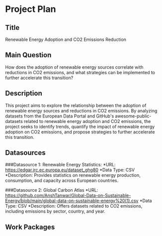 # Project Plan

## Title
 Renewable Energy Adoption and CO2 Emissions Reduction

## Main Question
How does the adoption of renewable energy sources correlate with reductions in CO2 emissions, and what strategies can be implemented to further accelerate this transition?



## Description
This project aims to explore the relationship between the adoption of renewable energy sources and reductions in CO2 emissions. By analyzing datasets from the European Data Portal and GitHub's awesome-public-datasets related to renewable energy adoption and CO2 emissions, the project seeks to identify trends, quantify the impact of renewable energy adoption on CO2 emissions, and propose strategies to further accelerate this transition.



## Datasources
###Datasource 1: Renewable Energy Statistics:
*URL: https://edgar.jrc.ec.europa.eu/dataset_ghg80
*Data Type: CSV
*Description: Provides statistics on renewable energy production, consumption, and capacity across European countries.

###Datasource 2: Global Carbon Atlas
*URL: https://github.com/AnshTanwar/Global-Data-on-Sustainable-Energy/blob/main/global-data-on-sustainable-energy%20(1).csv
*Data Type: CSV
*Description: Offers datasets related to CO2 emissions, including emissions by sector, country, and year.


## Work Packages

<!-- List of work packages ordered sequentially-->
